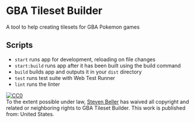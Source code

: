 # GBA Tileset Builder
A tool to help creating tilesets for GBA Pokemon games

## Scripts

- `start` runs app for development, reloading on file changes
- `start:build` runs app after it has been built using the build command
- `build` builds app and outputs it in your `dist` directory
- `test` runs test suite with Web Test Runner
- `lint` runs the linter

<p xmlns:dct="http://purl.org/dc/terms/" xmlns:vcard="http://www.w3.org/2001/vcard-rdf/3.0#">
  <a rel="license"
     href="http://creativecommons.org/publicdomain/zero/1.0/">
    <img src="https://licensebuttons.net/p/zero/1.0/80x15.png" style="border-style: none;" alt="CC0" />
  </a>
  <br />
  To the extent possible under law,
  <a rel="dct:publisher"
     href="https://github.com/Stevebel/gba-tileset-builder">
    <span property="dct:title">Steven Beller</span></a>
  has waived all copyright and related or neighboring rights to
  <span property="dct:title">GBA Tileset Builder</span>.
This work is published from:
<span property="vcard:Country" datatype="dct:ISO3166"
      content="US" about="https://github.com/Stevebel/">
  United States</span>.
</p>
